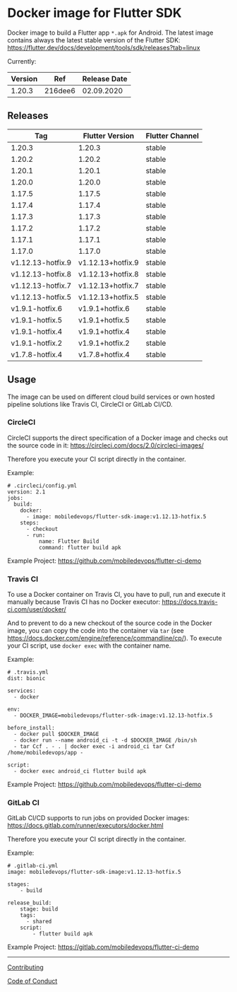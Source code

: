 # Docker image for Flutter SDK

Docker image to build a Flutter app `*.apk` for Android. The latest image contains always the latest stable version of the Flutter SDK: https://flutter.dev/docs/development/tools/sdk/releases?tab=linux

Currently:

| Version  | Ref | Release Date |
|---|---|---|
| 1.20.3 | 216dee6 | 02.09.2020 |

## Releases

| Tag | Flutter Version | Flutter Channel |
|---|---|---|
| 1.20.3 | 1.20.3 | stable |
| 1.20.2 | 1.20.2 | stable |
| 1.20.1 | 1.20.1 | stable |
| 1.20.0 | 1.20.0 | stable |
| 1.17.5 | 1.17.5 | stable |
| 1.17.4 | 1.17.4 | stable |
| 1.17.3 | 1.17.3 | stable |
| 1.17.2 | 1.17.2 | stable |
| 1.17.1 | 1.17.1 | stable |
| 1.17.0 | 1.17.0 | stable |
| v1.12.13-hotfix.9 | v1.12.13+hotfix.9 | stable |
| v1.12.13-hotfix.8 | v1.12.13+hotfix.8 | stable |
| v1.12.13-hotfix.7 | v1.12.13+hotfix.7 | stable |
| v1.12.13-hotfix.5 | v1.12.13+hotfix.5 | stable |
| v1.9.1-hotfix.6 | v1.9.1+hotfix.6 | stable |
| v1.9.1-hotfix.5 | v1.9.1+hotfix.5 | stable |
| v1.9.1-hotfix.4 | v1.9.1+hotfix.4 | stable |
| v1.9.1-hotfix.2 | v1.9.1+hotfix.2 | stable |
| v1.7.8-hotfix.4 | v1.7.8+hotfix.4 | stable |

## Usage

The image can be used on different cloud build services or own hosted pipeline solutions like Travis CI, CircleCI or GitLab CI/CD.

### CircleCI

CircleCI supports the direct specification of a Docker image and checks out the source code in it: https://circleci.com/docs/2.0/circleci-images/

Therefore you execute your CI script directly in the container.

Example:

```
# .circleci/config.yml
version: 2.1
jobs:
  build:
    docker: 
      - image: mobiledevops/flutter-sdk-image:v1.12.13-hotfix.5
    steps:
      - checkout
      - run:
          name: Flutter Build
          command: flutter build apk
```

Example Project: https://github.com/mobiledevops/flutter-ci-demo

### Travis CI 

To use a Docker container on Travis CI, you have to pull, run and execute it manually because Travis CI has no Docker executor: https://docs.travis-ci.com/user/docker/

And to prevent to do a new checkout of the source code in the Docker image, you can copy the code into the container via `tar` (see https://docs.docker.com/engine/reference/commandline/cp/).
To execute your CI script, use `docker exec` with the container name.

Example:

```
# .travis.yml
dist: bionic

services:
  - docker

env:
  - DOCKER_IMAGE=mobiledevops/flutter-sdk-image:v1.12.13-hotfix.5

before_install:
  - docker pull $DOCKER_IMAGE
  - docker run --name android_ci -t -d $DOCKER_IMAGE /bin/sh
  - tar Ccf . - . | docker exec -i android_ci tar Cxf /home/mobiledevops/app -

script:
  - docker exec android_ci flutter build apk
```
Example Project: https://github.com/mobiledevops/flutter-ci-demo

### GitLab CI

GitLab CI/CD supports to run jobs on provided Docker images: https://docs.gitlab.com/runner/executors/docker.html

Therefore you execute your CI script directly in the container.

Example:

```
# .gitlab-ci.yml
image: mobiledevops/flutter-sdk-image:v1.12.13-hotfix.5

stages:
    - build

release_build:
    stage: build
    tags:
      - shared
    script:
        - flutter build apk
```

Example Project: https://gitlab.com/mobiledevops/flutter-ci-demo

---

[Contributing](.github/CONTRIBUTING.md)

[Code of Conduct](.github/CODE_OF_CONDUCT.md)